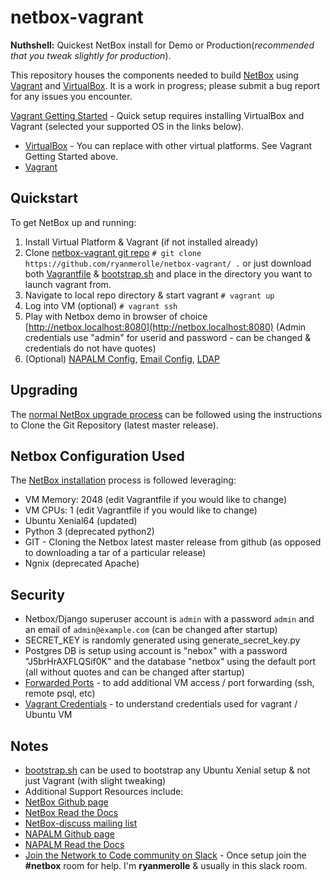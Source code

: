 # netbox-vagrant

**Nuthshell:** Quickest NetBox install for Demo or Production(*recommended that you tweak slightly for production*).

This repository houses the components needed to build [NetBox](https://github.com/digitalocean/netbox/) using [Vagrant](https://www.vagrantup.com/intro) and [VirtualBox](https://www.virtualbox.org). It is a work in progress; please submit a bug report for any issues you encounter.

[Vagrant Getting Started](https://www.vagrantup.com/intro/getting-started/index.html) - Quick setup requires installing VirtualBox and Vagrant (selected your supported OS in the links below).

  * [VirtualBox](https://www.virtualbox.org/wiki/Downloads) - You can replace with other virtual platforms.  See Vagrant Getting Started above.
  * [Vagrant](https://www.vagrantup.com/downloads.html)

## Quickstart

To get NetBox up and running:

 1. Install Virtual Platform & Vagrant (if not installed already)
 2. Clone [netbox-vagrant git repo](https://github.com/ryanmerolle/netbox-vagrant/) ```# git clone https://github.com/ryanmerolle/netbox-vagrant/ .``` or just download both [Vagrantfile](Vagrantfile) & [bootstrap.sh](bootstrap.sh) and place in the directory you want to launch vagrant from.
 3. Navigate to local repo directory & start vagrant
```# vagrant up```
 4. Log into VM (optional)
```# vagrant ssh```
 5. Play with Netbox demo in browser of choice [http://netbox.localhost:8080](http://netbox.localhost:8080) (Admin credentials use "admin" for userid and password - can be changed & credentials do not have quotes)
 6. (Optional) [NAPALM Config](http://netbox.readthedocs.io/en/stable/configuration/optional-settings/#napalm_username), [Email Config](http://netbox.readthedocs.io/en/stable/configuration/optional-settings/#email), [LDAP](http://netbox.readthedocs.io/en/stable/installation/ldap/)

## Upgrading
The [normal NetBox upgrade process](https://github.com/digitalocean/netbox/blob/develop/docs/installation/upgrading.md) can be followed using the instructions to Clone the Git Repository (latest master release).

## Netbox Configuration Used
The [NetBox installation](https://github.com/digitalocean/netbox/blob/develop/docs/installation/netbox.md) process is followed leveraging:

* VM Memory: 2048 (edit Vagrantfile if you would like to change)
* VM CPUs: 1 (edit Vagrantfile if you would like to change)
* Ubuntu Xenial64 (updated)
* Python 3 (deprecated python2)
* GIT - Cloning the Netbox latest master release from github (as opposed to downloading a tar of a particular release)
* Ngnix (deprecated Apache)

## Security
* Netbox/Django superuser account is ```admin``` with a password ```admin``` and an email of ```admin@example.com``` (can be changed after startup)
* SECRET_KEY is randomly generated using generate_secret_key.py
* Postgres DB is setup using account is "nebox" with a password "J5brHrAXFLQSif0K" and the database "netbox" using the default port (all without quotes and can be changed after startup)
* [Forwarded Ports](https://www.vagrantup.com/docs/networking/forwarded_ports.html) - to add additional VM access / port forwarding (ssh, remote psql, etc)
* [Vagrant Credentials](https://www.vagrantup.com/docs/boxes/base.html#default-user-settings) - to understand credentials used for vagrant / Ubuntu VM

## Notes
* [bootstrap.sh](bootstrap.sh) can be used to bootstrap any Ubuntu Xenial setup & not just Vagrant (with slight tweaking)
* Additional Support Resources include:
 * [NetBox Github page](https://github.com/digitalocean/netbox/)
 * [NetBox Read the Docs](http://netbox.readthedocs.io/en/stable/)
 * [NetBox-discuss mailing list](https://groups.google.com/forum/#!forum/netbox-discuss)
 * [NAPALM Github page](https://github.com/napalm-automation/napalm/)
 * [NAPALM Read the Docs](https://napalm.readthedocs.io/)
 * [Join the Network to Code community on Slack](https://networktocode.herokuapp.com) - Once setup join the **#netbox** room for help.  I'm **ryanmerolle** & usually in this slack room.
